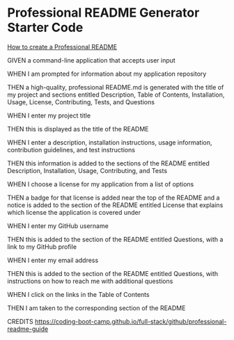 # Professional README Generator Starter Code

[How to create a Professional README](https://coding-boot-camp.github.io/full-stack/github/professional-readme-guide)

GIVEN a command-line application that accepts user input

WHEN I am prompted for information about my application repository

THEN a high-quality, professional README.md is generated with the title of my project and sections entitled Description, Table of Contents, Installation, Usage, License, Contributing, Tests, and Questions

WHEN I enter my project title

THEN this is displayed as the title of the README

WHEN I enter a description, installation instructions, usage information, contribution guidelines, and test instructions

THEN this information is added to the sections of the README entitled Description, Installation, Usage, Contributing, and Tests

WHEN I choose a license for my application from a list of options

THEN a badge for that license is added near the top of the README and a notice is added to the section of the README entitled License that explains which license the application is covered under

WHEN I enter my GitHub username

THEN this is added to the section of the README entitled Questions, with a link to my GitHub profile

WHEN I enter my email address

THEN this is added to the section of the README entitled Questions, with instructions on how to reach me with additional questions

WHEN I click on the links in the Table of Contents

THEN I am taken to the corresponding section of the 
README

<!--1. TABLE OF CONTENTS
        DESCRIPTION
        Table of Contents
        Installation
        Usage
        Credits
        ***TODO***
        **License
        **Test
        **Questions
-->

<!--2.  DESCRIPTION
        explaination/description of what application does and tech/dependencies used//what why and how
        What was your motivation?
        Why did you build this project?
        What problem does it solve?/What challenges were faced?
        What did you learn?
        What makes your project stand out?
        
-->

<!--3.  INSTALLATION
        Provide step-by-step installtion instructions
-->

<!--4.  USAGE
        Instructions and examples for usage/what are cases where your application would be used
        Screenshots can be linked to a folder for README.md assets
-->

<!--4.  CREDITS
        Any collegues (link to GitHub profile)
        Link any third party assets
        Link tutorials followed
-->

<!--5.  FEATURES
        Features of your application
-->

<!--6.  HOW TO CONTRIBUTE
        If OpenSource, tell devs how they can add to the project
        https://www.contributor-covenant.org/
-->


CREDITS
https://coding-boot-camp.github.io/full-stack/github/professional-readme-guide